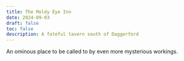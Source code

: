 ```yaml
---
title: The Moldy Eye Inn
date: 2024-09-03
draft: false
toc: false
description: A fateful tavern south of Daggerford
---
```



An ominous place to be called to by even more mysterious workings. 